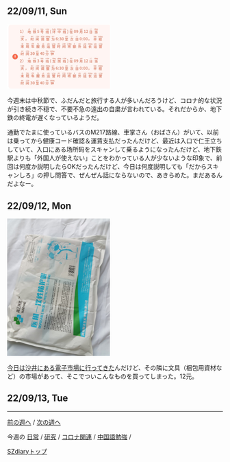 ## 22/09/11, Sun

<img src="https://github.com/akita11/SZdiary/blob/main/diary/photo/2022-09-11_12.15.32.jpg" width="240px">

今週末は中秋節で、ふだんだと旅行する人が多いんだろうけど、コロナ的な状況が引き続き不穏で、不要不急の遠出の自粛が言われている。それだからか、地下鉄の終電が遅くなっているようだ。

通勤でたまに使っているバスのM217路線、車掌さん（おばさん）がいて、以前は乗ってから健康コード確認＆運賃支払だったんだけど、最近は入口で仁王立ちしていて、入口にある场所码をスキャンして乗るようになったんだけど、地下鉄駅よりも「外国人が使えない」ことをわかっている人が少ないような印象で、前回は何度か説明したらOKだったんだけど、今日は何度説明しても「だからスキャンしろ」の押し問答で、ぜんぜん話にならないので、あきらめた。まだあるんだよなー。


## 22/09/12, Mon

<img src="https://github.com/akita11/SZdiary/blob/main/diary/photo/2022-09-12_17.31.24.jpg" width="240px">

[今日は沙井にある電子市場に行ってきた](https://github.com/akita11/SZdiary/blob/main/diary/research/2209-2.md#220912-mon)んだけど、その隣に文具（梱包用資材など）の市場があって、そこでついこんなものを買ってしまった。12元。


## 22/09/13, Tue

***

[前の週へ](2209-1.md) /
[次の週へ](2209-3.md)

今週の
[日常](../diary/2209-2.md) /
[研究](../research/2209-2.md) /
[コロナ関連](../covid19/2209-2.md) / 
[中国語勉強](../chinese/2209-2.md) / 

[SZdiaryトップ](../../README.md)
